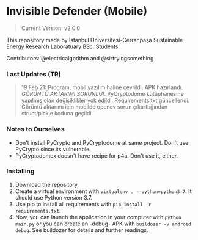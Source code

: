# Invisible Defender (Mobile)

> Current Version: v2.0.0

This repository made by İstanbul Üniversitesi-Cerrahpaşa Sustainable Energy Research Laboratuary BSc. Students.

Contributors: @electricalgorithm and @sirtryingsomething

### Last Updates (TR)
> 19 Feb 21: Program, mobil yazılım haline çevrildi. APK hazırlandı. *GÖRÜNTÜ AKTARIMI SORUNLU!*. PyCryptodome kütüphanesine yapılmış olan değişiklikler yok edildi. Requirements.txt güncellendi. Görüntü aktarımı için mobilde opencv sorun çıkarttığından struct/pickle koduna geçildi.

### Notes to Ourselves
* Don't install PyCrypto and PyCryptodome at same project. Don't use PyCrypto since its vulnerable.
* PyCryptodomex doesn't have recipe for p4a. Don't use it, either.

### Installing
1. Download the repository.
2. Create a virtual environment with `virtualenv . --python=python3.7`. It should use Python version 3.7.
3. Use pip to install all requirements with `pip install -r requirements.txt`.
4. Now, you can launch the application in your computer with `python main.py` or you can create an -debug- APK with `buildozer -v android debug`. See buildozer for details and further readings.
